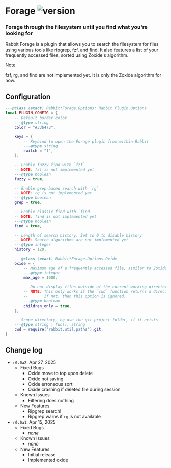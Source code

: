 [rabbit.forage]: https://img.shields.io/badge/dynamic/json?url=https%3A%2F%2Fraw.githubusercontent.com%2FVoxelPrismatic%2Frabbit.nvim%2Frefs%2Fheads%2Frewrite%2Flua%2Frabbit%2Fplugins%2Fforage%2FVERSION.json&query=%24.latest&style=flat&label=forage&labelColor=white&color=yellow

# Forage ![version][rabbit.forage]
### Forage through the filesystem until you find what you're looking for

Rabbit Forage is a plugin that allows you to search the filesystem for files
using various tools like ripgrep, fzf, and find. It also features a list of
your frequently accessed files, sorted using Zoxide's algorithm.

> [!NOTE]
> fzf, rg, and find are not implemented yet. It is only the Zoxide algorithm
> for now.

## Configuration
```lua
---@class (exact) Rabbit*Forage.Options: Rabbit.Plugin.Options
local PLUGIN_CONFIG = {
    -- Default border color
    ---@type string
    color = "#33b473",

    keys = {
        -- Keybind to open the Forage plugin from within Rabbit
        ---@type string
        switch = "f",
    },

    -- Enable fuzzy find with `fzf`
    -- NOTE: fzf is not implemented yet
    ---@type boolean
    fuzzy = true,

    -- Enable grep-based search with `rg`
    -- NOTE: rg is not implemented yet
    ---@type boolean
    grep = true,

    -- Enable classic-find with `find`
    -- NOTE: find is not implemented yet
    ---@type boolean
    find = true,

    -- Length of search history. Set to 0 to disable history
    -- NOTE: Search algorithms are not implemented yet
    ---@type integer
    history = 128,

    ---@class (exact) Rabbit*Forage.Options.Oxide
    oxide = {
        -- Maximum age of a frequently accessed file, similar to Zoxide's AGING algorithm
        ---@type integer
        max_age = 1000,

        -- Do not display files outside of the current working directory
        -- NOTE: This only works if the `cwd` function returns a directory.
        --       If not, then this option is ignored.
        ---@type boolean
        children_only = true,
    },

    -- Scope directory, eg use the git project folder, if it exists
    ---@type string | fun(): string
    cwd = require("rabbit.util.paths").git,
}
```

## Change log
- `r0.0a2`: Apr 27, 2025
    - Fixed Bugs
        - Oxide move to top upon delete
        - Oxide not saving
        - Oxide erroneous sort
        - Oxide crashing if deleted file during session
    - Known Issues
        - Filtering does nothing
    - New Features
        - Ripgrep search!
        - Ripgrep warns if `rg` is not available
- `r0.0a1`: Apr 15, 2025
    - Fixed Bugs
        - *none*
    - Known Issues
        - *none*
    - New Features
        - Initial release
        - Implemented oxide

